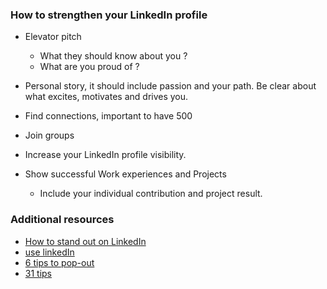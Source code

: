 ### How to strengthen your LinkedIn profile

* Elevator pitch
  * What they should know about you ?
  * What are you proud of ?

* Personal story, it should include passion and your path. Be clear about what excites, motivates and drives you. 

* Find connections, important to have 500

* Join groups 

* Increase your LinkedIn profile visibility.

* Show successful Work experiences and Projects
  * Include your individual contribution and project result.

### Additional resources
+ [How to stand out on LinkedIn](https://career-resource-center.udacity.com/linkedin-github-profiles/how-to-stand-out-on-linkedin)
+ [use linkedIn](https://courses.breakinto.tech/courses/linkedin?coupon=udacious)
+ [6 tips to pop-out](https://www.cio.com/article/2868522/linkedin/6-linkedin-tips-to-make-your-profile-pop.html)
+ [31 tips](https://www.themuse.com/advice/the-31-best-linkedin-profile-tips-for-job-seekers)
